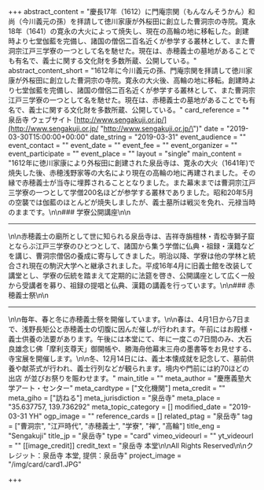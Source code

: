 +++
abstract_content = "慶長17年（1612）に門庵宗関（もんなんそうかん）和尚（今川義元の孫）を拝請して徳川家康が外桜田に創立した曹洞宗の寺院。寛永18年（1641）の寛永の大火によって焼失し、現在の高輪の地に移転した。創建時より七堂伽藍を完備し、諸国の僧侶二百名近くが参学する叢林として、また曹洞宗江戸三学寮の一つとして名を馳せた。現在は、赤穂義士の墓地があることでも有名で、義士に関する文化財を多数所蔵、公開している。"
abstract_content_short = "1612年に今川義元の孫、門庵宗関を拝請して徳川家康が外桜田に創立した曹洞宗の寺院。寛永の大火後、高輪の地に移転。創建時より七堂伽藍を完備し、諸国の僧侶二百名近くが参学する叢林として、また曹洞宗江戸三学寮の一つとして名を馳せた。現在は、赤穂義士の墓地があることでも有名で、義士に関する文化財を多数所蔵、公開している。"
card_reference = "* 泉岳寺 ウェブサイト [http://www.sengakuji.or.jp/](http://www.sengakuji.or.jp/ \"http://www.sengakuji.or.jp/\")"
date = "2019-03-30T15:00:00+00:00"
date_string = "2019-03-31"
event_audience = ""
event_contact = ""
event_date = ""
event_fee = ""
event_organizer = ""
event_participate = ""
event_place = ""
layout = "single"
main_content = "1612年に徳川家康により外桜田に創建された泉岳寺は、寛永の大火（1641年)で焼失した後、赤穂浅野家等の大名により現在の高輪の地に再建されました。その縁で赤穂義士が当寺に埋葬されることとなりました。また幕末までは曹洞宗江戸三学寮の一つとして学僧200名ほどが参学する叢林でありました。昭和20年5月の空襲では伽藍のほとんどが焼失しましたが、義士墓所は戦災を免れ、元禄当時のままです。\n\n### 学寮公開講座\n\n<hr>\n\n赤穂義士の廟所として世に知られる泉岳寺は、吉祥寺旃檀林・青松寺獅子窟とならぶ江戸三学寮のひとつとして、諸国から集う学僧に仏典・祖録・漢籍などを講じ、曹洞宗僧侶の養成に寄与してきました。明治以降、学寮は他の学林と統合され現在の駒沢大学へと継承されました。平成16年4月に旧義士館を改装して講堂とし、学寮の伝統を踏まえて定期的に法筵を啓き、公開講座として広く一般から受講者を募り、祖録の提唱と仏典、漢籍の講義を行っています。\n\n### 赤穂義士祭\n\n<hr>\n\n毎年、春と冬に赤穂義士祭を開催しています。\n\n春は、4月1日から7日まで、浅野長矩公と赤穂義士の切腹に因んだ催しが行われます。午前にはお殿様・義士供養の法要があります。午後には本堂にて、年に一度この7日間のみ、大石良雄念じ佛「摩利支尊天」御開帳や、勝海舟他幕末三舟の墨書等をお見せする、寺宝展を開催します。\n\n冬、12月14日には、義士本懐成就を記念して、墓前供養や献茶式が行われ、義士行列などが観られます。境内や門前には約70ほどの出店 が並びお祭りを賑わせます。"
main_title = ""
meta_author = "慶應義塾大学アート・センター"
meta_cardtype = ["文化機関"]
meta_credit = ""
meta_giho = ["訪ねる"]
meta_jurisdiction = "泉岳寺"
meta_place = "35.637757, 139.736292"
meta_topic_category = []
modified_date = "2019-03-31 YH"
ogp_image = ""
reference_cards = []
related_ptag = "泉岳寺"
tag = ["曹洞宗", "江戸時代", "赤穂義士", "学寮", "禅", "高輪"]
title_eng = "Sengakuji"
title_jp = "泉岳寺"
type = "card"
vimeo_videourl = ""
yt_videourl = ""
[[image_credit]]
credit_text = "泉岳寺 本堂\n\nAll Rights Reserved\n\nクレジット：泉岳寺 本堂, 提供：泉岳寺"
project_image = "/img/card/card1.JPG"

+++
